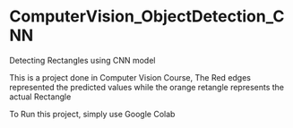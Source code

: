 # ComputerVision_ObjectDetection_CNN
Detecting Rectangles using CNN model

This is a project done in Computer Vision Course,
The Red edges represented the predicted values while the orange retangle represents the actual Rectangle

To Run this project, simply use Google Colab
